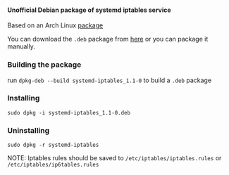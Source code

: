 #### Unofficial Debian package of systemd iptables service

Based on an Arch Linux [package](https://www.archlinux.org/packages/core/x86_64/iptables/)

You can download the `.deb` package from  [here](https://github.com/srdja/debian-systemd-iptables/releases/download/1.0.0/systemd-iptables_1.1-0.deb) or you can package it manually.

### Building the package

run `dpkg-deb --build systemd-iptables_1.1-0` to build a `.deb` package

### Installing

`sudo dpkg -i systemd-iptables_1.1-0.deb`

### Uninstalling

`sudo dpkg -r systemd-iptables`



NOTE: Iptables rules should be saved to `/etc/iptables/iptables.rules` or `/etc/iptables/ip6tables.rules`
